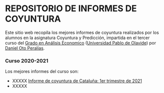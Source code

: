 # REPOSITORIO DE INFORMES DE COYUNTURA
Este sitio web recopila los mejores informes de coyuntura realizados por los alumnos en la asignatura Coyuntura y Predicción, impartida en el tercer curso del [Grado en Análisis Economico](https://www.upo.es/portal/impe/web/contenido/46a350b6-38e1-11e0-a104-3fe5a96f4a88?channel=c1f3624d-2f47-11de-b088-3fe5a96f4a88) ([Universidad Pablo de Olavide](www.upo.es)) por [Daniel Oto Peralías](https://otoperalias.github.io/).
&nbsp;  

### Curso 2020-2021
Los mejores informes del curso son:
* XXXXX [Informe de coyuntura de Cataluña: 1er trimestre de 2021](https://otoperalias.github.io/Coyuntura/InformeCoyuntura_Cataluña)
* XXXXX
&nbsp; 
&nbsp; 
